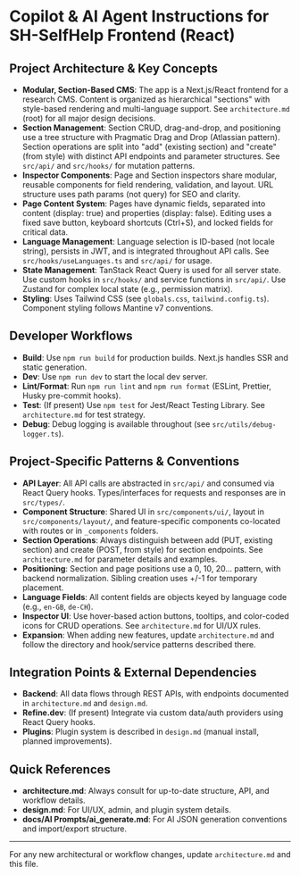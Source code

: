 # Copilot & AI Agent Instructions for SH-SelfHelp Frontend (React)

## Project Architecture & Key Concepts
- **Modular, Section-Based CMS**: The app is a Next.js/React frontend for a research CMS. Content is organized as hierarchical "sections" with style-based rendering and multi-language support. See `architecture.md` (root) for all major design decisions.
- **Section Management**: Section CRUD, drag-and-drop, and positioning use a tree structure with Pragmatic Drag and Drop (Atlassian pattern). Section operations are split into "add" (existing section) and "create" (from style) with distinct API endpoints and parameter structures. See `src/api/` and `src/hooks/` for mutation patterns.
- **Inspector Components**: Page and Section inspectors share modular, reusable components for field rendering, validation, and layout. URL structure uses path params (not query) for SEO and clarity.
- **Page Content System**: Pages have dynamic fields, separated into content (display: true) and properties (display: false). Editing uses a fixed save button, keyboard shortcuts (Ctrl+S), and locked fields for critical data.
- **Language Management**: Language selection is ID-based (not locale string), persists in JWT, and is integrated throughout API calls. See `src/hooks/useLanguages.ts` and `src/api/` for usage.
- **State Management**: TanStack React Query is used for all server state. Use custom hooks in `src/hooks/` and service functions in `src/api/`. Use Zustand for complex local state (e.g., permission matrix).
- **Styling**: Uses Tailwind CSS (see `globals.css`, `tailwind.config.ts`). Component styling follows Mantine v7 conventions.

## Developer Workflows
- **Build**: Use `npm run build` for production builds. Next.js handles SSR and static generation.
- **Dev**: Use `npm run dev` to start the local dev server.
- **Lint/Format**: Run `npm run lint` and `npm run format` (ESLint, Prettier, Husky pre-commit hooks).
- **Test**: (If present) Use `npm test` for Jest/React Testing Library. See `architecture.md` for test strategy.
- **Debug**: Debug logging is available throughout (see `src/utils/debug-logger.ts`).

## Project-Specific Patterns & Conventions
- **API Layer**: All API calls are abstracted in `src/api/` and consumed via React Query hooks. Types/interfaces for requests and responses are in `src/types/`.
- **Component Structure**: Shared UI in `src/components/ui/`, layout in `src/components/layout/`, and feature-specific components co-located with routes or in `_components` folders.
- **Section Operations**: Always distinguish between add (PUT, existing section) and create (POST, from style) for section endpoints. See `architecture.md` for parameter details and examples.
- **Positioning**: Section and page positions use a 0, 10, 20... pattern, with backend normalization. Sibling creation uses +/-1 for temporary placement.
- **Language Fields**: All content fields are objects keyed by language code (e.g., `en-GB`, `de-CH`).
- **Inspector UI**: Use hover-based action buttons, tooltips, and color-coded icons for CRUD operations. See `architecture.md` for UI/UX rules.
- **Expansion**: When adding new features, update `architecture.md` and follow the directory and hook/service patterns described there.

## Integration Points & External Dependencies
- **Backend**: All data flows through REST APIs, with endpoints documented in `architecture.md` and `design.md`.
- **Refine.dev**: (If present) Integrate via custom data/auth providers using React Query hooks.
- **Plugins**: Plugin system is described in `design.md` (manual install, planned improvements).

## Quick References
- **architecture.md**: Always consult for up-to-date structure, API, and workflow details.
- **design.md**: For UI/UX, admin, and plugin system details.
- **docs/AI Prompts/ai_generate.md**: For AI JSON generation conventions and import/export structure.

---

For any new architectural or workflow changes, update `architecture.md` and this file.
